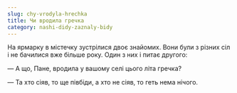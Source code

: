 ```yaml
---
slug: chy-vrodyla-hrechka
title: Чи вродила гречка
category: nashi-didy-zaznaly-bidy
---
```

На ярмарку в містечку зустрілися двоє знайомих. Вони були з різних сіл і не бачилися вже більше року. Один з них і питає другого:

— А що, Пане, вродила у вашому селі цього літа гречка?

— Та хто сіяв, то ще півбіди, а хто не сіяв, то геть нема нічого.
